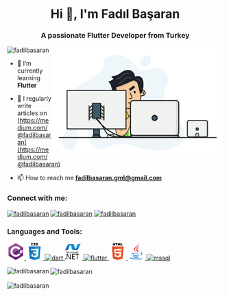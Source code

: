 <h1 align="center">Hi 👋, I'm Fadıl Başaran</h1>
<h3 align="center">A passionate Flutter Developer from Turkey</h3>

<img align="right" alt="Coding" width="400" src="code-developer.gif">

<p align="left"> <img src="https://komarev.com/ghpvc/?username=fadilbasaran&label=Profile%20views&color=0e75b6&style=flat" alt="fadilbasaran" /> </p>

- 🌱 I’m currently learning **Flutter**

- 📝 I regularly write articles on [https://medium.com/@fadilbasaran](https://medium.com/@fadilbasaran)
- 📫 How to reach me **fadilbasaran.gml@gmail.com**

<h3 align="left">Connect with me:</h3>
<p align="left">
<a href="https://twitter.com/fadilbasaran" target="blank"><img align="center" src="https://raw.githubusercontent.com/rahuldkjain/github-profile-readme-generator/master/src/images/icons/Social/twitter.svg" alt="fadilbasaran" height="30" width="40" /></a>
<a href="https://linkedin.com/in/fadıl-başaran-a58932155" target="blank"><img align="center" src="https://raw.githubusercontent.com/rahuldkjain/github-profile-readme-generator/master/src/images/icons/Social/linked-in-alt.svg" alt="fadilbasaran" height="30" width="40" /></a>
<a href="https://instagram.com/fadilbasaran" target="blank"><img align="center" src="https://raw.githubusercontent.com/rahuldkjain/github-profile-readme-generator/master/src/images/icons/Social/instagram.svg" alt="fadilbasaran" height="30" width="40" /></a>
</p>

<h3 align="left">Languages and Tools:</h3>
<p align="left"> <a href="https://www.w3schools.com/cs/" target="_blank" rel="noreferrer"> <img src="https://raw.githubusercontent.com/devicons/devicon/master/icons/csharp/csharp-original.svg" alt="csharp" width="40" height="40"/> </a> <a href="https://www.w3schools.com/css/" target="_blank" rel="noreferrer"> <img src="https://raw.githubusercontent.com/devicons/devicon/master/icons/css3/css3-original-wordmark.svg" alt="css3" width="40" height="40"/> </a> <a href="https://dart.dev" target="_blank" rel="noreferrer"> <img src="https://www.vectorlogo.zone/logos/dartlang/dartlang-icon.svg" alt="dart" width="40" height="40"/> </a> <a href="https://dotnet.microsoft.com/" target="_blank" rel="noreferrer"> <img src="https://raw.githubusercontent.com/devicons/devicon/master/icons/dot-net/dot-net-original-wordmark.svg" alt="dotnet" width="40" height="40"/> </a> <a href="https://flutter.dev" target="_blank" rel="noreferrer"> <img src="https://www.vectorlogo.zone/logos/flutterio/flutterio-icon.svg" alt="flutter" width="40" height="40"/> </a> <a href="https://www.w3.org/html/" target="_blank" rel="noreferrer"> <img src="https://raw.githubusercontent.com/devicons/devicon/master/icons/html5/html5-original-wordmark.svg" alt="html5" width="40" height="40"/> </a> <a href="https://www.java.com" target="_blank" rel="noreferrer"> <img src="https://raw.githubusercontent.com/devicons/devicon/master/icons/java/java-original.svg" alt="java" width="40" height="40"/> </a> <a href="https://www.microsoft.com/en-us/sql-server" target="_blank" rel="noreferrer"> <img src="https://www.svgrepo.com/show/303229/microsoft-sql-server-logo.svg" alt="mssql" width="40" height="40"/> </a> </p>

<p><img align="left" src="https://github-readme-stats.vercel.app/api/top-langs?username=fadilbasaran&show_icons=true&locale=en&layout=compact" alt="fadilbasaran" /></p>

<p>&nbsp;<img align="center" src="https://github-readme-stats.vercel.app/api?username=fadilbasaran&show_icons=true&locale=en" alt="fadilbasaran" /></p>

<p><img align="center" src="https://github-readme-streak-stats.herokuapp.com/?user=fadilbasaran&" alt="fadilbasaran" /></p>

